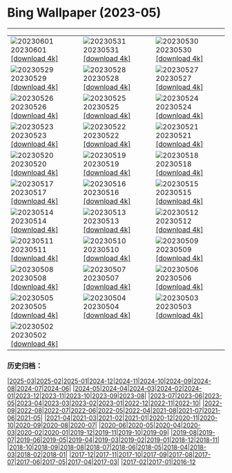 # Bing Wallpaper (2023-05)
**************

<table><tr><td><img class="wallpaper" src="https://www.bing.com/th?id=OHR.ReefAwareness_JA-JP3893578762_1920x1080.jpg" alt="20230601"> 20230601 <a href="https://www.bing.com/th?id=OHR.ReefAwareness_JA-JP3893578762_UHD.jpg">[download 4k]</a></td><td><img class="wallpaper" src="https://www.bing.com/th?id=OHR.WorldOtterDay_JA-JP3462049774_1920x1080.jpg" alt="20230531"> 20230531 <a href="https://www.bing.com/th?id=OHR.WorldOtterDay_JA-JP3462049774_UHD.jpg">[download 4k]</a></td><td><img class="wallpaper" src="https://www.bing.com/th?id=OHR.HiddenBeach_JA-JP3236921669_1920x1080.jpg" alt="20230530"> 20230530 <a href="https://www.bing.com/th?id=OHR.HiddenBeach_JA-JP3236921669_UHD.jpg">[download 4k]</a></td></tr><tr><td><img class="wallpaper" src="https://www.bing.com/th?id=OHR.PontdArcole_JA-JP2896354577_1920x1080.jpg" alt="20230529"> 20230529 <a href="https://www.bing.com/th?id=OHR.PontdArcole_JA-JP2896354577_UHD.jpg">[download 4k]</a></td><td><img class="wallpaper" src="https://www.bing.com/th?id=OHR.TegallalangTerrace_JA-JP2685499345_1920x1080.jpg" alt="20230528"> 20230528 <a href="https://www.bing.com/th?id=OHR.TegallalangTerrace_JA-JP2685499345_UHD.jpg">[download 4k]</a></td><td><img class="wallpaper" src="https://www.bing.com/th?id=OHR.AloeDichotomum_JA-JP2481369181_1920x1080.jpg" alt="20230527"> 20230527 <a href="https://www.bing.com/th?id=OHR.AloeDichotomum_JA-JP2481369181_UHD.jpg">[download 4k]</a></td></tr><tr><td><img class="wallpaper" src="https://www.bing.com/th?id=OHR.WatSriSawai_JA-JP2219268493_1920x1080.jpg" alt="20230526"> 20230526 <a href="https://www.bing.com/th?id=OHR.WatSriSawai_JA-JP2219268493_UHD.jpg">[download 4k]</a></td><td><img class="wallpaper" src="https://www.bing.com/th?id=OHR.SaksunFaroe_JA-JP1994915437_1920x1080.jpg" alt="20230525"> 20230525 <a href="https://www.bing.com/th?id=OHR.SaksunFaroe_JA-JP1994915437_UHD.jpg">[download 4k]</a></td><td><img class="wallpaper" src="https://www.bing.com/th?id=OHR.OldFortress_JA-JP1697393031_1920x1080.jpg" alt="20230524"> 20230524 <a href="https://www.bing.com/th?id=OHR.OldFortress_JA-JP1697393031_UHD.jpg">[download 4k]</a></td></tr><tr><td><img class="wallpaper" src="https://www.bing.com/th?id=OHR.WesternBoxTurtle_JA-JP1310734552_1920x1080.jpg" alt="20230523"> 20230523 <a href="https://www.bing.com/th?id=OHR.WesternBoxTurtle_JA-JP1310734552_UHD.jpg">[download 4k]</a></td><td><img class="wallpaper" src="https://www.bing.com/th?id=OHR.BiodiverseCostaRica_JA-JP1077467676_1920x1080.jpg" alt="20230522"> 20230522 <a href="https://www.bing.com/th?id=OHR.BiodiverseCostaRica_JA-JP1077467676_UHD.jpg">[download 4k]</a></td><td><img class="wallpaper" src="https://www.bing.com/th?id=OHR.wheat2023_JA-JP0808192742_1920x1080.jpg" alt="20230521"> 20230521 <a href="https://www.bing.com/th?id=OHR.wheat2023_JA-JP0808192742_UHD.jpg">[download 4k]</a></td></tr><tr><td><img class="wallpaper" src="https://www.bing.com/th?id=OHR.EuropeanHoneybee_JA-JP0384795622_1920x1080.jpg" alt="20230520"> 20230520 <a href="https://www.bing.com/th?id=OHR.EuropeanHoneybee_JA-JP0384795622_UHD.jpg">[download 4k]</a></td><td><img class="wallpaper" src="https://www.bing.com/th?id=OHR.SumatranRhino_JA-JP0144447499_1920x1080.jpg" alt="20230519"> 20230519 <a href="https://www.bing.com/th?id=OHR.SumatranRhino_JA-JP0144447499_UHD.jpg">[download 4k]</a></td><td><img class="wallpaper" src="https://www.bing.com/th?id=OHR.MuseoSoumaya_JA-JP0165923558_1920x1080.jpg" alt="20230518"> 20230518 <a href="https://www.bing.com/th?id=OHR.MuseoSoumaya_JA-JP0165923558_UHD.jpg">[download 4k]</a></td></tr><tr><td><img class="wallpaper" src="https://www.bing.com/th?id=OHR.CormorantBridge_JA-JP9437791090_1920x1080.jpg" alt="20230517"> 20230517 <a href="https://www.bing.com/th?id=OHR.CormorantBridge_JA-JP9437791090_UHD.jpg">[download 4k]</a></td><td><img class="wallpaper" src="https://www.bing.com/th?id=OHR.AmericanWetlands_JA-JP9114182507_1920x1080.jpg" alt="20230516"> 20230516 <a href="https://www.bing.com/th?id=OHR.AmericanWetlands_JA-JP9114182507_UHD.jpg">[download 4k]</a></td><td><img class="wallpaper" src="https://www.bing.com/th?id=OHR.AoiMatsuri2023_JA-JP8770594775_1920x1080.jpg" alt="20230515"> 20230515 <a href="https://www.bing.com/th?id=OHR.AoiMatsuri2023_JA-JP8770594775_UHD.jpg">[download 4k]</a></td></tr><tr><td><img class="wallpaper" src="https://www.bing.com/th?id=OHR.OdocoileusVirginianus_JA-JP8573295409_1920x1080.jpg" alt="20230514"> 20230514 <a href="https://www.bing.com/th?id=OHR.OdocoileusVirginianus_JA-JP8573295409_UHD.jpg">[download 4k]</a></td><td><img class="wallpaper" src="https://www.bing.com/th?id=OHR.SonnyBonoPelicans_JA-JP8385085647_1920x1080.jpg" alt="20230513"> 20230513 <a href="https://www.bing.com/th?id=OHR.SonnyBonoPelicans_JA-JP8385085647_UHD.jpg">[download 4k]</a></td><td><img class="wallpaper" src="https://www.bing.com/th?id=OHR.WildLupine_JA-JP8182170206_1920x1080.jpg" alt="20230512"> 20230512 <a href="https://www.bing.com/th?id=OHR.WildLupine_JA-JP8182170206_UHD.jpg">[download 4k]</a></td></tr><tr><td><img class="wallpaper" src="https://www.bing.com/th?id=OHR.FootballField_JA-JP7635549067_1920x1080.jpg" alt="20230511"> 20230511 <a href="https://www.bing.com/th?id=OHR.FootballField_JA-JP7635549067_UHD.jpg">[download 4k]</a></td><td><img class="wallpaper" src="https://www.bing.com/th?id=OHR.CordouanLighthouse_JA-JP7082673075_1920x1080.jpg" alt="20230510"> 20230510 <a href="https://www.bing.com/th?id=OHR.CordouanLighthouse_JA-JP7082673075_UHD.jpg">[download 4k]</a></td><td><img class="wallpaper" src="https://www.bing.com/th?id=OHR.MorroJable_JA-JP6883832271_1920x1080.jpg" alt="20230509"> 20230509 <a href="https://www.bing.com/th?id=OHR.MorroJable_JA-JP6883832271_UHD.jpg">[download 4k]</a></td></tr><tr><td><img class="wallpaper" src="https://www.bing.com/th?id=OHR.TheChaps_JA-JP6283869336_1920x1080.jpg" alt="20230508"> 20230508 <a href="https://www.bing.com/th?id=OHR.TheChaps_JA-JP6283869336_UHD.jpg">[download 4k]</a></td><td><img class="wallpaper" src="https://www.bing.com/th?id=OHR.SealLaughing_JA-JP4326487726_1920x1080.jpg" alt="20230507"> 20230507 <a href="https://www.bing.com/th?id=OHR.SealLaughing_JA-JP4326487726_UHD.jpg">[download 4k]</a></td><td><img class="wallpaper" src="https://www.bing.com/th?id=OHR.HwangmaesanAzaleas_JA-JP5660353966_1920x1080.jpg" alt="20230506"> 20230506 <a href="https://www.bing.com/th?id=OHR.HwangmaesanAzaleas_JA-JP5660353966_UHD.jpg">[download 4k]</a></td></tr><tr><td><img class="wallpaper" src="https://www.bing.com/th?id=OHR.ChildDay2023_JA-JP5088360063_1920x1080.jpg" alt="20230505"> 20230505 <a href="https://www.bing.com/th?id=OHR.ChildDay2023_JA-JP5088360063_UHD.jpg">[download 4k]</a></td><td><img class="wallpaper" src="https://www.bing.com/th?id=OHR.RebelBase_JA-JP2351113050_1920x1080.jpg" alt="20230504"> 20230504 <a href="https://www.bing.com/th?id=OHR.RebelBase_JA-JP2351113050_UHD.jpg">[download 4k]</a></td><td><img class="wallpaper" src="https://www.bing.com/th?id=OHR.Constitution2023_JA-JP2079590135_1920x1080.jpg" alt="20230503"> 20230503 <a href="https://www.bing.com/th?id=OHR.Constitution2023_JA-JP2079590135_UHD.jpg">[download 4k]</a></td></tr><tr><td><img class="wallpaper" src="https://www.bing.com/th?id=OHR.Hachijyuhachi2023_JA-JP1581523255_1920x1080.jpg" alt="20230502"> 20230502 <a href="https://www.bing.com/th?id=OHR.Hachijyuhachi2023_JA-JP1581523255_UHD.jpg">[download 4k]</a></td><td></td><td></td></tr></table>

### 历史归档：

|[2025-03](/../2025-03/2025-03.md)|[2025-02](/../2025-02/2025-02.md)|[2025-01](/../2025-01/2025-01.md)|[2024-12](/../2024-12/2024-12.md)|[2024-11](/../2024-11/2024-11.md)|[2024-10](/../2024-10/2024-10.md)|[2024-09](/../2024-09/2024-09.md)|[2024-08](/../2024-08/2024-08.md)|[2024-07](/../2024-07/2024-07.md)|[2024-06](/../2024-06/2024-06.md)|
|[2024-05](/../2024-05/2024-05.md)|[2024-04](/../2024-04/2024-04.md)|[2024-03](/../2024-03/2024-03.md)|[2024-02](/../2024-02/2024-02.md)|[2024-01](/../2024-01/2024-01.md)|[2023-12](/../2023-12/2023-12.md)|[2023-11](/../2023-11/2023-11.md)|[2023-10](/../2023-10/2023-10.md)|[2023-09](/../2023-09/2023-09.md)|[2023-08](/../2023-08/2023-08.md)|
|[2023-07](/../2023-07/2023-07.md)|[2023-06](/../2023-06/2023-06.md)|[2023-05](/2023-05.md)|[2023-04](/../2023-04/2023-04.md)|[2023-03](/../2023-03/2023-03.md)|[2023-02](/../2023-02/2023-02.md)|[2023-01](/../2023-01/2023-01.md)|[2022-12](/../2022-12/2022-12.md)|[2022-11](/../2022-11/2022-11.md)|[2022-10](/../2022-10/2022-10.md)|
|[2022-09](/../2022-09/2022-09.md)|[2022-08](/../2022-08/2022-08.md)|[2022-07](/../2022-07/2022-07.md)|[2022-06](/../2022-06/2022-06.md)|[2022-05](/../2022-05/2022-05.md)|[2022-04](/../2022-04/2022-04.md)|[2021-08](/../2021-08/2021-08.md)|[2021-07](/../2021-07/2021-07.md)|[2021-06](/../2021-06/2021-06.md)|[2021-05](/../2021-05/2021-05.md)|
|[2021-04](/../2021-04/2021-04.md)|[2021-03](/../2021-03/2021-03.md)|[2021-02](/../2021-02/2021-02.md)|[2021-01](/../2021-01/2021-01.md)|[2020-12](/../2020-12/2020-12.md)|[2020-11](/../2020-11/2020-11.md)|[2020-10](/../2020-10/2020-10.md)|[2020-09](/../2020-09/2020-09.md)|[2020-08](/../2020-08/2020-08.md)|[2020-07](/../2020-07/2020-07.md)|
|[2020-06](/../2020-06/2020-06.md)|[2020-05](/../2020-05/2020-05.md)|[2020-04](/../2020-04/2020-04.md)|[2020-03](/../2020-03/2020-03.md)|[2020-02](/../2020-02/2020-02.md)|[2020-01](/../2020-01/2020-01.md)|[2019-12](/../2019-12/2019-12.md)|[2019-11](/../2019-11/2019-11.md)|[2019-10](/../2019-10/2019-10.md)|[2019-09](/../2019-09/2019-09.md)|
|[2019-08](/../2019-08/2019-08.md)|[2019-07](/../2019-07/2019-07.md)|[2019-06](/../2019-06/2019-06.md)|[2019-05](/../2019-05/2019-05.md)|[2019-04](/../2019-04/2019-04.md)|[2019-03](/../2019-03/2019-03.md)|[2019-02](/../2019-02/2019-02.md)|[2019-01](/../2019-01/2019-01.md)|[2018-12](/../2018-12/2018-12.md)|[2018-11](/../2018-11/2018-11.md)|
|[2018-10](/../2018-10/2018-10.md)|[2018-09](/../2018-09/2018-09.md)|[2018-08](/../2018-08/2018-08.md)|[2018-07](/../2018-07/2018-07.md)|[2018-06](/../2018-06/2018-06.md)|[2018-05](/../2018-05/2018-05.md)|[2018-04](/../2018-04/2018-04.md)|[2018-03](/../2018-03/2018-03.md)|[2018-02](/../2018-02/2018-02.md)|[2018-01](/../2018-01/2018-01.md)|
|[2017-12](/../2017-12/2017-12.md)|[2017-11](/../2017-11/2017-11.md)|[2017-10](/../2017-10/2017-10.md)|[2017-09](/../2017-09/2017-09.md)|[2017-08](/../2017-08/2017-08.md)|[2017-07](/../2017-07/2017-07.md)|[2017-06](/../2017-06/2017-06.md)|[2017-05](/../2017-05/2017-05.md)|[2017-04](/../2017-04/2017-04.md)|[2017-03](/../2017-03/2017-03.md)|
|[2017-02](/../2017-02/2017-02.md)|[2017-01](/../2017-01/2017-01.md)|[2016-12](/../2016-12/2016-12.md)